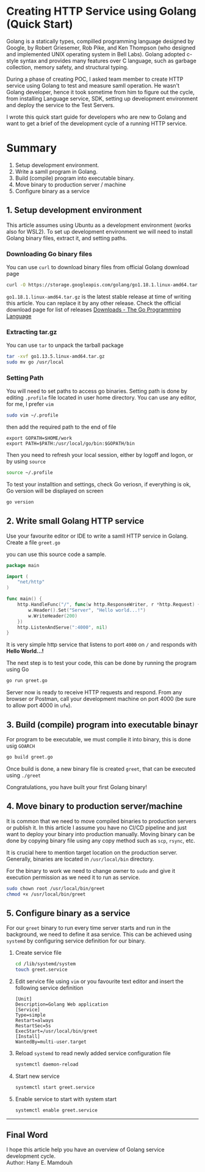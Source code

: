 # Creating HTTP Service using Golang (Quick Start)

Golang is a statically types, compilled programming language designed by Google, by Robert Griesemer, Rob Pike, and Ken Thompson (who designed and implemented UNIX operating system in Bell Labs). Golang adopted c-style syntax and provides many features over C language, such as garbage collection, memory safety, and structural typing. 

During a phase of creating POC, I asked team member to create HTTP service using Golang to test and measure samll operation. He wasn't Golang developer, hence it took sometime from him to figure out the cycle, from installing Language service, SDK, setting up development environment and deploy the service to the Test Servers. 

I wrote this quick start guide for developers who are new to Golang and want to get a brief of the development cycle of a running HTTP service.

# Summary
1. Setup development environment.
2. Write a samll program in Golang.
3. Build (compile) program into executable binary.
4. Move binary to production server / machine
5. Configure binary as a service

## 1. Setup development environment
This article assumes using Ubuntu as a development environment (works also for WSL2).  To set up development environment we will need to install Golang binary files, extract it, and setting paths.

### Downloading Go binary files
You can use `curl` to download binary files from official Golang download page
```bash
curl -O https://storage.googleapis.com/golang/go1.18.1.linux-amd64.tar.gz
```
`go1.18.1.linux-amd64.tar.gz` is the latest stable release at time of writing this article. You can replace it by any other release. Check the official download page for list of releases [Downloads - The Go Programming Language](https://go.dev/dl/)

### Extracting tar.gz
You can use `tar` to unpack the tarball package 
```bash
tar -xvf go1.13.5.linux-amd64.tar.gz
sudo mv go /usr/local
```

### Setting Path
You will need to set paths to access go binaries. Setting path is done by editing `.profile` file located in user home directory. You can use any editor, for me, I prefer `vim`
```bash
sudo vim ~/.profile
```

then add the required path to the end of file
```
export GOPATH=$HOME/work
export PATH=$PATH:/usr/local/go/bin:$GOPATH/bin
```

Then you need to refresh your local session, either by logoff and logon, or by using `source`
```bash
source ~/.profile
```

To test your installtion and settings, check Go veriosn, if everything is ok, Go version will be displayed on screen
```bash
go version
```

## 2. Write small Golang HTTP service
Use your favourite editor or IDE to write a samll HTTP service in Golang. Create a file `greet.go` 

you can use this source code a sample.
```go
package main

import (
	"net/http"
)

func main() {
	http.HandleFunc("/", func(w http.ResponseWriter, r *http.Request) {
        w.Header().Set("Server", "Hello world...!")
	    w.WriteHeader(200)
	})
    http.ListenAndServe(":4000", nil)
}
```

It is very simple http service that listens to port `4000` on `/` and responds with **Hello World...!** 

The next step is to test your code, this can be done by running the program using Go
```bash
go run greet.go
```
Server now is ready to receive HTTP requests and respond. From any browser or Postman, call your development machine on port 4000 (be sure to allow port 4000 in `ufw`).

## 3. Build (compile) program into executable binayr
For program to be executable, we must complie it into binary, this is done usig `GOARCH`
```bash
go build greet.go
```
Once build is done, a new binary file is created `greet`, that can be executed using `./greet`

Congratulations, you have built your first Golang binary!

## 4. Move binary to production server/machine
It is common that we need to move compiled binaries to production servers or publish it. In this article I assume you have no CI/CD pipeline and just want to deploy your binary into production manually. Moving binary can be done by copying binary file using any copy method such as `scp`, `rsync`, etc.

It is crucial here to mention target location on the production server. Generally, binaries are located in `/usr/local/bin` directory.

For the binary to work we need to change owner to `sudo` and give it execution permission as we need it to run as service.
```bash
sudo chown root /usr/local/bin/greet
chmod +x /usr/local/bin/greet
```

## 5. Configure binary as a service
For our `greet` binary to run every time server starts and run in the background, we need to define it asa service. This can be achieved using `systemd` by configuring service definition for our binary.
1. Create service file
    ```bash
    cd /lib/systemd/system
    touch greet.service
    ```
2. Edit service file using `vim` or you favourite text editor and insert the following service definition
    ```
    [Unit]
    Description=Golang Web application
    [Service]
    Type=simple
    Restart=always
    RestartSec=5s
    ExecStart=/usr/local/bin/greet
    [Install]
    WantedBy=multi-user.target
    ```
3. Reload `systemd` to read newly added service configuration file
    ```bash
    systemctl daemon-reload
    ```
4. Start new service
    ```bash
    systemctl start greet.service
    ```
5. Enable service to start with system start
    ```bash
    systemctl enable greet.service
    ```

---
## Final Word
I hope this article help you have an overview of Golang service development cycle.<br>
Author: Hany E. Mamdouh